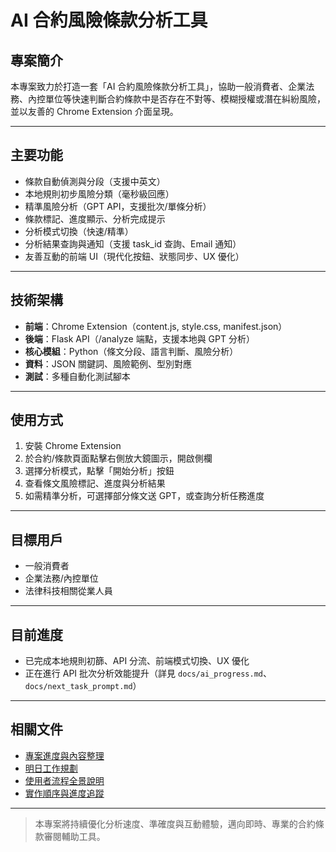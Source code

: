 # AI 合約風險條款分析工具

## 專案簡介

本專案致力於打造一套「AI 合約風險條款分析工具」，協助一般消費者、企業法務、內控單位等快速判斷合約條款中是否存在不對等、模糊授權或潛在糾紛風險，並以友善的 Chrome Extension 介面呈現。

---

## 主要功能

- 條款自動偵測與分段（支援中英文）
- 本地規則初步風險分類（毫秒級回應）
- 精準風險分析（GPT API，支援批次/單條分析）
- 條款標記、進度顯示、分析完成提示
- 分析模式切換（快速/精準）
- 分析結果查詢與通知（支援 task_id 查詢、Email 通知）
- 友善互動的前端 UI（現代化按鈕、狀態同步、UX 優化）

---

## 技術架構

- **前端**：Chrome Extension（content.js, style.css, manifest.json）
- **後端**：Flask API（/analyze 端點，支援本地與 GPT 分析）
- **核心模組**：Python（條文分段、語言判斷、風險分析）
- **資料**：JSON 關鍵詞、風險範例、型別對應
- **測試**：多種自動化測試腳本

---

## 使用方式

1. 安裝 Chrome Extension
2. 於合約/條款頁面點擊右側放大鏡圖示，開啟側欄
3. 選擇分析模式，點擊「開始分析」按鈕
4. 查看條文風險標記、進度與分析結果
5. 如需精準分析，可選擇部分條文送 GPT，或查詢分析任務進度

---

## 目標用戶

- 一般消費者
- 企業法務/內控單位
- 法律科技相關從業人員

---

## 目前進度

- 已完成本地規則初篩、API 分流、前端模式切換、UX 優化
- 正在進行 API 批次分析效能提升（詳見 `docs/ai_progress.md`、`docs/next_task_prompt.md`）

---

## 相關文件

- [專案進度與內容整理](./ai_progress.md)
- [明日工作規劃](./next_task_prompt.md)
- [使用者流程全景說明](./使用者流程全景說明.md)
- [實作順序與進度追蹤](./實作順序與進度.md)

---

> 本專案將持續優化分析速度、準確度與互動體驗，邁向即時、專業的合約條款審閱輔助工具。